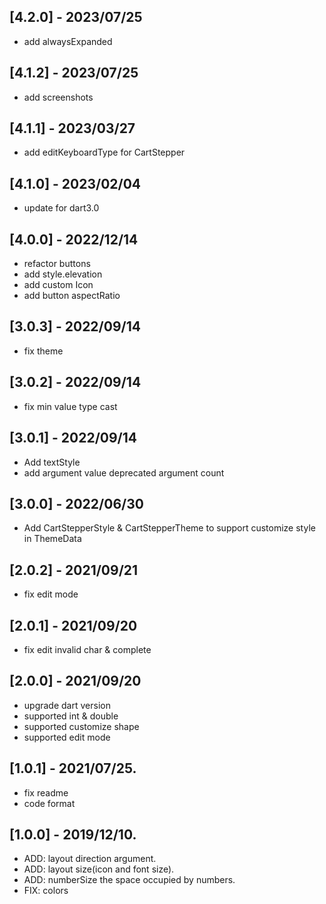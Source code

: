 ## [4.2.0] - 2023/07/25
* add alwaysExpanded

## [4.1.2] - 2023/07/25
* add screenshots

## [4.1.1] - 2023/03/27
* add editKeyboardType for CartStepper

## [4.1.0] - 2023/02/04
* update for dart3.0

## [4.0.0] - 2022/12/14
* refactor buttons
* add style.elevation
* add custom Icon
* add button aspectRatio

## [3.0.3] - 2022/09/14
* fix theme

## [3.0.2] - 2022/09/14
* fix min value type cast

## [3.0.1] - 2022/09/14
* Add textStyle
* add argument value deprecated argument count

## [3.0.0] - 2022/06/30
* Add CartStepperStyle & CartStepperTheme to support customize style in ThemeData

## [2.0.2] - 2021/09/21
* fix edit mode

## [2.0.1] - 2021/09/20
* fix edit invalid char & complete

## [2.0.0] - 2021/09/20
* upgrade dart version
* supported int & double
* supported customize shape
* supported edit mode

## [1.0.1] - 2021/07/25.
* fix readme
* code format

## [1.0.0] - 2019/12/10.

* ADD: layout direction argument.
* ADD: layout size(icon and font size).
* ADD: numberSize the space occupied by numbers.
* FIX: colors
